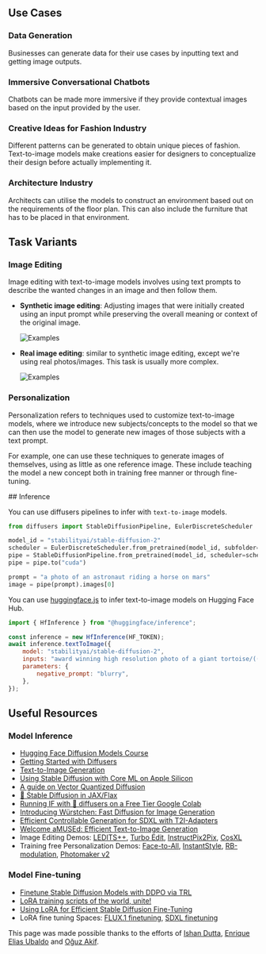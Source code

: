 ## Use Cases

### Data Generation

Businesses can generate data for their use cases by inputting text and getting image outputs.

### Immersive Conversational Chatbots

Chatbots can be made more immersive if they provide contextual images based on the input provided by the user.

### Creative Ideas for Fashion Industry

Different patterns can be generated to obtain unique pieces of fashion. Text-to-image models make creations easier for designers to conceptualize their design before actually implementing it.

### Architecture Industry

Architects can utilise the models to construct an environment based out on the requirements of the floor plan. This can also include the furniture that has to be placed in that environment.

## Task Variants

### Image Editing

Image editing with text-to-image models involves using text prompts to describe the wanted changes in an image and then follow them.

- **Synthetic image editing**: Adjusting images that were initially created using an input prompt while preserving the overall meaning or context of the original image.

  ![Examples](https://datasets-server.huggingface.co/assets/diffusers/diffusers-images-docs/--/b20ecaa3f61372174c854e09fc856fdcce6f8494/--/default/train/0/image/image.png?Expires=1725455983&Signature=ykj3EnAENI6goXc7qI2Toq~P8P5IdS1DqNbSfH8vhgrdwaJoGH2cUbXWRgVAndhrHvRjrTTcU3YOyoExnot7zEhauyUEcqr-evRHDmGgfar52uEmfLbLCtNAcRK9Q85QOifupIH-X9x3rBUM03B0RIkHuto6wwRBAHireqr7QcD8hYRaNzACXrTbt-U7wHosZS8R1pdc3FDt7fDc3Qwh8XL0YoJqAoK8X8JnZEXIWTfGnCpygPBDbseDlYEzegGKzClAUgigQbomUk733VNtB3ol396uYkHCcjqjtgdhtEfAWQz-xM4eAhHpI~YEn7RQqRjB0RD0bPd1nHRU0wGUqA__&Key-Pair-Id=K3EI6M078Z3AC3)

- **Real image editing**: similar to synthetic image editing, except we're using real photos/images. This task is usually more complex.

  ![Examples](https://datasets-server.huggingface.co/assets/diffusers/diffusers-images-docs/--/default/train/1/image/image.jpg?Expires=1725453082&Signature=MOCeELTChydgLRZT9ws8owCraSVrdcm6c7Vlnsi23rJ1Ocigl6gjRtXwmjVDCKuG2fB6Hw0Tmn8ZR0M7FPiA2fXpSuPEW4iJMoeQNiNCtkSSjjDisDXbBSRXW1TXJ-Z2c~VoJ4lmmeUdFpyFZ9W~BlI6r2xQLltfU400XKPe~UgE-vJ~xr9ni8zZmyYt1kVtV9Et~EBzWCQkKc2DO9gI9HnEg9z2hxDHp8Bak0HBRARM4ObhRYxieWqO4hOg1HVk4LSt2E8emIuDmhPUU4v8L097yFcI4D6JeoyNNn0q6nKQZqAZIzwP8iiLqqhSv~mJsO7YGnQck1-bzA~gAiVMpg__&Key-Pair-Id=K3EI6M078Z3AC3)

### Personalization

Personalization refers to techniques used to customize text-to-image models, where we introduce new subjects/concepts to the model so that we can then use the model to generate new images of those subjects with a text prompt. 

For example, one can use these techniques to generate images of themselves, using as little as one reference image. These include teaching the model a new concept both in training free manner or through fine-tuning.

## Inference

You can use diffusers pipelines to infer with `text-to-image` models.

```python
from diffusers import StableDiffusionPipeline, EulerDiscreteScheduler

model_id = "stabilityai/stable-diffusion-2"
scheduler = EulerDiscreteScheduler.from_pretrained(model_id, subfolder="scheduler")
pipe = StableDiffusionPipeline.from_pretrained(model_id, scheduler=scheduler, torch_dtype=torch.float16)
pipe = pipe.to("cuda")

prompt = "a photo of an astronaut riding a horse on mars"
image = pipe(prompt).images[0]
```

You can use [huggingface.js](https://github.com/huggingface/huggingface.js) to infer text-to-image models on Hugging Face Hub.

```javascript
import { HfInference } from "@huggingface/inference";

const inference = new HfInference(HF_TOKEN);
await inference.textToImage({
	model: "stabilityai/stable-diffusion-2",
	inputs: "award winning high resolution photo of a giant tortoise/((ladybird)) hybrid, [trending on artstation]",
	parameters: {
		negative_prompt: "blurry",
	},
});
```

## Useful Resources

### Model Inference

- [Hugging Face Diffusion Models Course](https://github.com/huggingface/diffusion-models-class)
- [Getting Started with Diffusers](https://huggingface.co/docs/diffusers/index)
- [Text-to-Image Generation](https://huggingface.co/docs/diffusers/using-diffusers/conditional_image_generation)
- [Using Stable Diffusion with Core ML on Apple Silicon](https://huggingface.co/blog/diffusers-coreml)
- [A guide on Vector Quantized Diffusion](https://huggingface.co/blog/vq-diffusion)
- [🧨 Stable Diffusion in JAX/Flax](https://huggingface.co/blog/stable_diffusion_jax)
- [Running IF with 🧨 diffusers on a Free Tier Google Colab](https://huggingface.co/blog/if)
- [Introducing Würstchen: Fast Diffusion for Image Generation](https://huggingface.co/blog/wuerstchen)
- [Efficient Controllable Generation for SDXL with T2I-Adapters](https://huggingface.co/blog/t2i-sdxl-adapters)
- [Welcome aMUSEd: Efficient Text-to-Image Generation](https://huggingface.co/blog/amused)
- Image Editing Demos: [LEDITS++](https://huggingface.co/spaces/editing-images/leditsplusplus), [Turbo Edit](https://huggingface.co/spaces/turboedit/turbo_edit), [InstructPix2Pix](https://huggingface.co/spaces/timbrooks/instruct-pix2pix), [CosXL](https://huggingface.co/spaces/multimodalart/cosxl)
- Training free Personalization Demos: [Face-to-All](https://huggingface.co/spaces/multimodalart/face-to-all), [InstantStyle](https://huggingface.co/spaces/InstantX/InstantStyle), [RB-modulation](https://huggingface.co/spaces/fffiloni/RB-Modulation), [Photomaker v2](https://huggingface.co/spaces/TencentARC/PhotoMaker-V2)

### Model Fine-tuning

- [Finetune Stable Diffusion Models with DDPO via TRL](https://huggingface.co/blog/pref-tuning)
- [LoRA training scripts of the world, unite!](https://huggingface.co/blog/sdxl_lora_advanced_script)
- [Using LoRA for Efficient Stable Diffusion Fine-Tuning](https://huggingface.co/blog/lora)
- LoRA fine tuning Spaces: [FLUX.1 finetuning](https://huggingface.co/spaces/autotrain-projects/train-flux-lora-ease), [SDXL finetuning](https://huggingface.co/spaces/multimodalart/lora-ease)

This page was made possible thanks to the efforts of [Ishan Dutta](https://huggingface.co/ishandutta), [Enrique Elias Ubaldo](https://huggingface.co/herrius) and [Oğuz Akif](https://huggingface.co/oguzakif).
